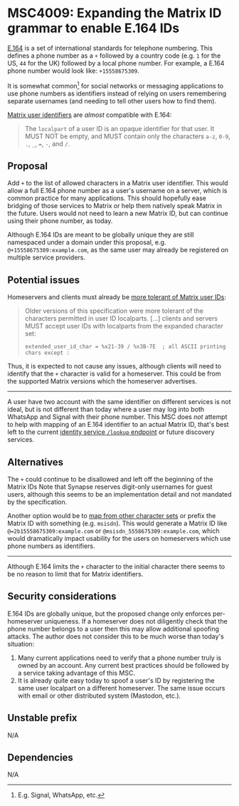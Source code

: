 # MSC4009: Expanding the Matrix ID grammar to enable E.164 IDs

[E.164](https://www.itu.int/rec/T-REC-E.164) is a set of international standards
for telephone numbering. This defines a phone number as a `+` followed by a country
code (e.g. `1` for the US, `44` for the UK) followed by a local phone number.
For example, a E.164 phone number would look like: `+15558675309`.

It is somewhat common[^1] for social networks or messaging applications to use phone
numbers as identifiers instead of relying on users remembering separate usernames
(and needing to tell other users how to find them).

[Matrix user identifiers](https://spec.matrix.org/v1.6/appendices/#user-identifiers)
are *almost* compatible with E.164:

> The `localpart` of a user ID is an opaque identifier for that user. It MUST NOT
> be empty, and MUST contain only the characters `a-z`, `0-9`, `.`, `_`, `=`, `-`,
> and `/`.

## Proposal

Add `+` to the list of allowed characters in a Matrix user identifier. This would
allow a full E.164 phone number as a user's username on a server, which is common
practice for many applications. This should hopefully ease bridging of those
services to Matrix or help them natively speak Matrix in the future. Users would
not need to learn a new Matrix ID, but can continue using their phone number, as
today.

Although E.164 IDs are meant to be globally unique they are still namespaced under
a domain under this proposal, e.g. `@+15558675309:example.com`, as the same user may
already be registered on multiple service providers.

## Potential issues

Homeservers and clients must already be
[more tolerant of Matrix user IDs](https://spec.matrix.org/v1.6/appendices/#historical-user-ids):

> Older versions of this specification were more tolerant of the characters
> permitted in user ID localparts. [...] clients and servers MUST accept user IDs
> with localparts from the expanded character set:
>
> `extended_user_id_char = %x21-39 / %x3B-7E  ; all ASCII printing chars except :`

Thus, it is expected to not cause any issues, although clients will need to identify
that the `+` character is valid for a homeserver. This could be from the supported
Matrix versions which the homeserver advertises.

----

A user have two account with the same identifier on different services is not
ideal, but is not different than today where a user may log into both WhatsApp
and Signal with their phone number. This MSC does *not* attempt to help with mapping
of an E.164 identifier to an actual Matrix ID, that's best left to the current
[identity service `/lookup` endpoint](https://spec.matrix.org/v1.6/identity-service-api/#post_matrixidentityv2lookup)
or future discovery services.

## Alternatives

The `+` could continue to be disallowed and left off the beginning of the Matrix
IDs Note that Synapse reserves digit-only usernames for guest users, although this
seems to be an implementation detail and not mandated by the specification.

Another option would be to [map from other character sets](https://spec.matrix.org/v1.6/appendices/#mapping-from-other-character-sets)
or prefix the Matrix ID with something (e.g. `msisdn`).
This would generate a Matrix ID like `@=2b15558675309:example.com` or
`@msisdn_5558675309:example.com`, which would dramatically impact usability
for the users on homeservers which use phone numbers as identifiers.

----

Although E.164 limits the `+` character to the initial character there seems to
be no reason to limit that for Matrix identifiers.

## Security considerations

E.164 IDs are globally unique, but the proposed change only enforces per-homeserver
uniqueness. If a homeserver does not diligently check that the phone number belongs
to a user then this may allow additional spoofing attacks. The author does not consider
this to be much worse than today's situation:

1. Many current applications need to verify that a phone number truly is owned
   by an account. Any current best practices should be followed by a service
   taking advantage of this MSC.
2. It is already quite easy today to spoof a user's ID by registering the same
   user localpart on a different homeserver. The same issue occurs with email or
   other distributed system (Mastodon, etc.).

## Unstable prefix

N/A

## Dependencies

N/A

[^1]: E.g. Signal, WhatsApp, etc.
